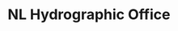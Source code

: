 ---
schema: default
title: NL Hydrographic Office
description: Hydrografische Dienst www.hydro.nl
logo: >-
  https://www.defensie.nl/binaries/svg/content/gallery/defensie/channel-afbeeldingen/logos/logo-marine.svg
---